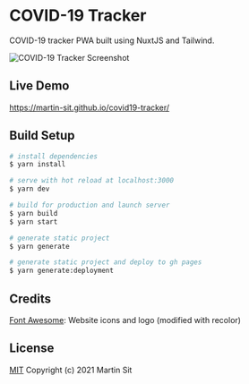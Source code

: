 # COVID-19 Tracker

COVID-19 tracker PWA built using NuxtJS and Tailwind.

![COVID-19 Tracker Screenshot](https://i.imgur.com/4VMzQV9.png)

## Live Demo

<https://martin-sit.github.io/covid19-tracker/>

## Build Setup

```bash
# install dependencies
$ yarn install

# serve with hot reload at localhost:3000
$ yarn dev

# build for production and launch server
$ yarn build
$ yarn start

# generate static project
$ yarn generate

# generate static project and deploy to gh pages
$ yarn generate:deployment
```

## Credits

[Font Awesome](https://fontawesome.com/license): Website icons and logo (modified with recolor)

## License

[MIT](http://opensource.org/licenses/MIT)
Copyright (c) 2021 Martin Sit
